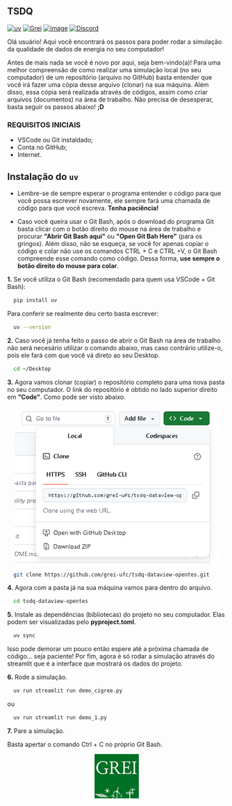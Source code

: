 ## TSDQ

[![uv](https://img.shields.io/endpoint?url=https://raw.githubusercontent.com/astral-sh/uv/main/assets/badge/v0.json)](https://github.com/astral-sh/uv)
[![Grei](https://img.shields.io/badge/-GREI-Black?logo=INSPIRE&logoColor=blue&color=42b85a&labelColor=white&style=flat)](https://www.linkedin.com/company/grei-ufc/?originalSubdomain=br)
[![image](https://img.shields.io/badge/-Python%20Version%20|%203.12.11-42b85a?logo=Python&logoColor=fbec41&color=42b85a&labelColor=grey&style=flat)](https://www.python.org/downloads/release/python-31112/)
[![Discord](https://img.shields.io/badge/Discord-%235865F2.svg?logo=discord&logoColor=white)](https://discord.com/channels/1415180099644297368/1415431164717564065)

Olá usuário! Aqui você encontrará os passos para poder rodar a simulação da qualidade de dados de energia no seu computador!

Antes de mais nada se você é novo por aqui, seja bem-vindo(a)! Para uma melhor compreensão de como realizar uma simulação local (no seu computador) de um repositório (arquivo no GitHub) basta entender que você irá fazer uma cópia desse arquivo (clonar) na sua máquina. Além disso, essa cópia será realizada através de códigos, assim como criar arquivos (documentos) na área de trabalho. Não precisa de desesperar, basta seguir os passos abaixo! **;D** 
### REQUISITOS INICIAIS
- VSCode ou Git instaldado;
- Conta no GitHub;
- Internet.
    
## Instalação do ``uv``
- Lembre-se de sempre esperar o programa entender o código para que você possa escrever novamente, ele sempre fará uma chamada de código para que você escreva. **Tenha paciência!** 

- Caso você queira usar o Git Bash, após o download do programa Git basta clicar com o botão direito do mouse na área de trabalho e procurar **"Abrir Git Bash aqui"** ou **"Open Git Bah Here"** (para os gringos). Além disso, não se esqueça, se você for apenas copiar o código e colar não use os comandos CTRL + C e CTRL +V, o Git Bash compreende esse comando como código. Dessa forma, **use sempre o botão direito do mouse para colar**.

**1.** Se você utiliza o Git Bash (recomendado para quem usa VSCode + Git Bash):

```bash
  pip install uv
```

Para conferir se realmente deu certo basta escrever:

```bash
  uv --version
```

**2.** Caso você já tenha feito o passo de abrir o Git Bash na área de trabalho não será necesário utilizar o comando abaixo, mas caso contrário utilize-o, pois ele fará com que você vá direto ao seu Desktop.

```bash
  cd ~/Desktop
```

**3.** Agora vamos clonar (copiar) o repositório completo para uma nova pasta no seu computador. O link do repositório é obtido no lado superior direito em **"Code"**. Como pode ser visto abaixo.

<div align="center">
     <img src="https://github.com/grei-ufc/tsdq-dataview-opentes/blob/main/imagens/Code_HTTP_copy.png?raw=true">
  </a>
</div>

```bash
  git clone https://github.com/grei-ufc/tsdq-dataview-opentes.git
```

**4.** Agora com a pasta já na sua máquina vamos para dentro do arquivo.

```bash
  cd tsdq-dataview-opentes
```

**5.** Instale as dependências (bibliotecas) do projeto no seu computador. Elas podem ser visualizadas pelo **pyproject.toml**.

```bash
  uv sync
```

Isso pode demorar um pouco então espere até a próxima chamada de código... seja paciente! Por fim, agora é só rodar a simulação através do streamlit que é a interface que mostrará os dados do projeto.

**6.** Rode a simulação.

```bash
  uv run streamlit run demo_cigree.py
```
ou 

```bash
  uv run streamlit run demo_1.py
```

**7.** Pare a simulação.

Basta apertar o comando Ctrl + C no próprio Git Bash.

<div align="center">
  <a target="_blank" href="https://github.com/grei-ufc" style="background:none">
    <img src="https://github.com/grei-ufc/tsdq-dataview-opentes/blob/main/imagens/Grei2.png?raw=true">
  </a>
</div>
